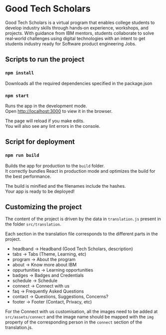 # Good Tech Scholars

Good Tech Scholars is a virtual program that enables college students to develop industry skills through hands‐on experience, workshops, and projects. With guidance from IBM mentors, students collaborate to solve real‐world challenges using digital technologies with an intent to get students industry ready for Software product engineering Jobs.

## Scripts to run the project

### `npm install`

Downloads all the required dependencies specified in the package.json

### `npm start`

Runs the app in the development mode.\
Open [http://localhost:3000](http://localhost:3000) to view it in the browser.

The page will reload if you make edits.\
You will also see any lint errors in the console.

## Script for deployment

### `npm run build`

Builds the app for production to the `build` folder.\
It correctly bundles React in production mode and optimizes the build for the best performance.

The build is minified and the filenames include the hashes.\
Your app is ready to be deployed!

## Customizing the project

The content of the project is driven by the data in `translation.js` present in the folder `src/translation`.

Each section in the translation file corresponds to the different parts in the project.

- headband -> Headband (Good Tech Scholars, description)
- tabs -> Tabs (Theme, Learning, etc)
- program -> About the program
- about -> Know more about IBM
- oppurtunities -> Learning opportunities
- badges -> Badges and Credentials
- schedule -> Schedule
- connect -> Connect with us
- faq -> Frequently Asked Questions
- contact -> Questions, Suggestions, Concerns?
- footer -> Footer (Contact, Privacy, etc)

For the Connect with us customisation, all the images need to be added at `src/assets/connect` and the image name should be mapped with the `img` property of the corresponding person in the `connect` section of the translation.js.